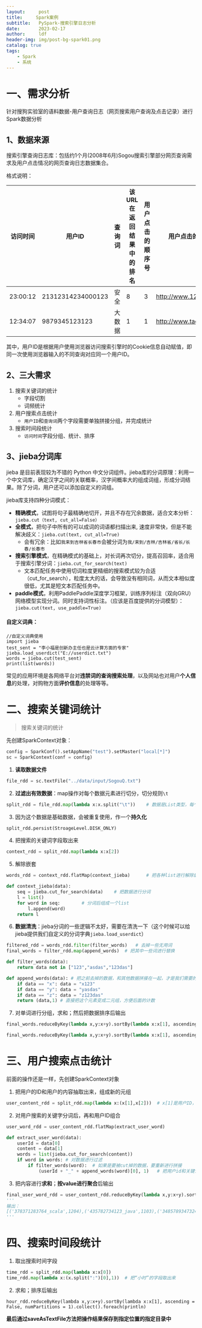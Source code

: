 ```yaml
---
layout:     post
title:     Spark案例
subtitle:   PySpark-搜索引擎日志分析
date:       2023-02-17
author:     ldf
header-img: img/post-bg-spark01.png
catalog: true
tags:
    - Spark
    - 系统
---
```


# 一、需求分析

针对搜狗实验室的语料数据-用户查询日志（网页搜索用户查询及点击记录）进行Spark数据分析

## 1、数据来源

搜索引擎查询日志库：包括约1个月(2008年6月)Sogou搜索引擎部分网页查询需求及用户点击情况的网页查询日志数据集合。

格式说明：

| 访问时间 | 用户ID            | 查询词 | 该URL在返回结果中的排名 | 用户点击的顺序号 | 用户点击的URL         |
| -------- | ----------------- | ------ | ----------------------- | ---------------- | --------------------- |
| 23:00:12 | 21312314234000123 | 安全   | 8                       | 3                | http://www.123.com    |
| 12:34:07 | 9879345123123     | 大数据 | 1                       | 1                | http://www.taeasc.com |

其中，用户ID是根据用户使用浏览器访问搜索引擎时的Cookie信息自动赋值，即同一次使用浏览器输入的不同查询对应同一个用户ID。

## 2、三大需求

1. 搜索关键词的统计
   - 字段切割
   - 词频统计
2. 用户搜索点击统计
   - `用户ID`和`查询词`两个字段需要单独拼接分组，并完成统计
3. 搜索时间段统计
   - `访问时间`字段分组、统计、排序

## 3、jieba分词库

jieba 是目前表现较为不错的 Python 中文分词组件。jieba库的分词原理：利用一个中文词库，确定汉字之间的关联概率，汉字间概率大的组成词组，形成分词结果。除了分词，用户还可以添加自定义的词组。

jieba库支持四种分词模式：

- **精确模式**，试图将句子最精确地切开，并且不存在冗余数据，适合文本分析：`jieba.cut（text, cut_all=False）`
- **全模式**，把句子中所有的可以成词的词语都扫描出来, 速度非常快，但是不能解决歧义：`jieba.cut(text, cut_all=True)`
  - 会有冗余：比如`我来到吉林省长春市`会被分词为`我/来到/吉林/吉林省/省长/长春/长春市`
- **搜索引擎模式**，在精确模式的基础上，对长词再次切分，提高召回率，适合用于搜索引擎分词：`jieba.cut_for_search(text)`
  - 文本匹配任务中使用切词粒度更精细的搜索模式较为合适（cut_for_search），粒度太大的话，会导致没有相同词，从而文本相似度很低，尤其是短文本匹配任务中。
- **paddle模式**，利用PaddlePaddle深度学习框架，训练序列标注（双向GRU）网络模型实现分词。同时支持词性标注。（应该是百度提供的分词模型）：`jieba.cut(text, use_paddle=True)`

#### 自定义词典：

```
//自定义词典使用
import jieba
test_sent = "李小福是创新办主任也是云计算方面的专家"
jieba.load_userdict("E://userdict.txt")
words = jieba.cut(test_sent)
print(list(words))
```

常见的应用环境是各网络平台对**违禁词的查询搜索处理**，以及网站也对用户**个人信息**的处理，对购物方面**评价信息**的处理等等。

# 二、搜索关键词统计

> 搜索关键词的统计

先创建SparkContext对象：

```python
config = SparkConf().setAppName("test").setMaster("local[*]")
sc = SparkContext(conf = config)
```

1. **读取数据文件**

```python
file_rdd = sc.textFile("../data/input/SogouQ.txt")
```

2. **过滤出有效数据**：map操作对每个数据元素进行切分，切分规则`\t`

```python
split_rdd = file_rdd.map(lambda x:x.split("\t"))	# 数据是List类型，每个字段是str
```

3. 因为这个数据是基础数据，会被重复使用，作一个**持久化**

```python
split_rdd.persist(StroageLevel.DISK_ONLY)
```

4. 把搜索的关键词字段取出来

```python
context_rdd = split_rdd.map(lambda x:x[2])
```

5. 解除嵌套

```python
words_rdd = context_rdd.flatMap(context_jieba)		# 把各种list进行解除嵌套

def context_jieba(data):
	seq = jieba.cut_for_search(data)	# 把数据进行分词
	l = list()
	for word in seq:		# 分词后组成一个list
		l.append(word)
	return l
```

6. **数据清洗**：jieba分词的一些逻辑不太好，需要在清洗一下（这个时候可以给jieba提供我们自定义的分词字典`jieba.load_userdict`）

```python
filtered_rdd = words_rdd.filter(filter_words)	# 去掉一些无用词
final_words = filter_rdd.map(append_words)	# 把其中一些词进行替换

def filter_words(data):
	return data not in ["123","asdas","123das"]

def append_words(data):	# 把之前去掉的数据，和其他数据拼接在一起，才是我们需要的数据；
    if data == "x": data = "x123"
    if data == "y": data = "yasdas"
	if data == "z": data = "z123das"
    return (data,1)	# 直接把这个元素变成二元组，方便后面的计数
```

7. 对单词进行分组，求和；然后把数据排序后输出

```python
final_words.reduceByKey(lambda x,y:x+y).sortBy(lambda x:x[1], ascending = False, numPartitions = 1).foreach(println)

final_words.reduceByKey(lambda x,y:x+y).sortBy(lambda x:x[1], ascending = False, numPartitions = 1).take(5).foreach(println)	# 只去前5个
```



# 三、用户搜索点击统计

前面的操作还是一样，先创建SparkContext对象

1. 把用户的ID和用户的内容抽取出来，组成新的元组

```python
user_content_rdd = split_rdd.map(lambda x:(x[1],x[2]))	# x[1]是用户ID，x[2]是搜索关键词
```

2. 对用户搜索的关键字分词后，再和用户ID组合

```python
user_word_rdd = user_content_rdd.flatMap(extract_user_word)

def extract_user_word(data):
	userId = data[0]
	content = data[1]
	words = list(jieba.cut_for_search(content))
	if word in words: # 对数据进行过滤
		if filter_words(word):	# 如果是要被cut掉的数据，要重新进行拼接
			(userId + "_" + append_words(word)[0], 1)	# 把用户id和关键词进行组合后，形成新的元组
```

3. 把内容进行**求和**；**按value进行聚合**后输出

```python
final_user_word_rdd = user_content_rdd.reduceByKey(lambda x,y:x+y).sortBy(lambda x:x[1],ascending = False, numPartition=1).foreach(println)
'''
输出：
[('378371283764_scala',1204),('435782734123_java',1103),('34857893473242_安全',546),...]
'''
```

# 四、搜索时间段统计

1. 取出搜索时间字段

```python
time_rdd = split_rdd.map(lambda x:x[0])
time_rdd.map(lambda x:(x.split(":")[0],1))	# 把“小时”的字段取出来
```

2. 求和；排序后输出

```
hour_rdd.reduceByKey(lambda x,y:x+y).sortBy(lambda x:x[1], ascending = False, numPartitions = 1).collect().foreach(println)
```

**最后通过saveAsTextFile方法把操作结果保存到指定位置的指定目录中**